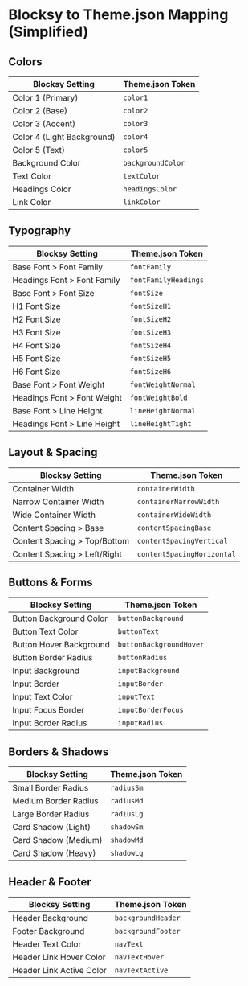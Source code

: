 # Blocksy to Theme.json Mapping (Simplified)

## Colors

| Blocksy Setting | Theme.json Token |
|----------------|------------------|
| Color 1 (Primary) | `color1` |
| Color 2 (Base) | `color2` |
| Color 3 (Accent) | `color3` |
| Color 4 (Light Background) | `color4` |
| Color 5 (Text) | `color5` |
| Background Color | `backgroundColor` |
| Text Color | `textColor` |
| Headings Color | `headingsColor` |
| Link Color | `linkColor` |

## Typography

| Blocksy Setting | Theme.json Token |
|----------------|------------------|
| Base Font > Font Family | `fontFamily` |
| Headings Font > Font Family | `fontFamilyHeadings` |
| Base Font > Font Size | `fontSize` |
| H1 Font Size | `fontSizeH1` |
| H2 Font Size | `fontSizeH2` |
| H3 Font Size | `fontSizeH3` |
| H4 Font Size | `fontSizeH4` |
| H5 Font Size | `fontSizeH5` |
| H6 Font Size | `fontSizeH6` |
| Base Font > Font Weight | `fontWeightNormal` |
| Headings Font > Font Weight | `fontWeightBold` |
| Base Font > Line Height | `lineHeightNormal` |
| Headings Font > Line Height | `lineHeightTight` |

## Layout & Spacing

| Blocksy Setting | Theme.json Token |
|----------------|------------------|
| Container Width | `containerWidth` |
| Narrow Container Width | `containerNarrowWidth` |
| Wide Container Width | `containerWideWidth` |
| Content Spacing > Base | `contentSpacingBase` |
| Content Spacing > Top/Bottom | `contentSpacingVertical` |
| Content Spacing > Left/Right | `contentSpacingHorizontal` |

## Buttons & Forms

| Blocksy Setting | Theme.json Token |
|----------------|------------------|
| Button Background Color | `buttonBackground` |
| Button Text Color | `buttonText` |
| Button Hover Background | `buttonBackgroundHover` |
| Button Border Radius | `buttonRadius` |
| Input Background | `inputBackground` |
| Input Border | `inputBorder` |
| Input Text Color | `inputText` |
| Input Focus Border | `inputBorderFocus` |
| Input Border Radius | `inputRadius` |

## Borders & Shadows

| Blocksy Setting | Theme.json Token |
|----------------|------------------|
| Small Border Radius | `radiusSm` |
| Medium Border Radius | `radiusMd` |
| Large Border Radius | `radiusLg` |
| Card Shadow (Light) | `shadowSm` |
| Card Shadow (Medium) | `shadowMd` |
| Card Shadow (Heavy) | `shadowLg` |

## Header & Footer

| Blocksy Setting | Theme.json Token |
|----------------|------------------|
| Header Background | `backgroundHeader` |
| Footer Background | `backgroundFooter` |
| Header Text Color | `navText` |
| Header Link Hover Color | `navTextHover` |
| Header Link Active Color | `navTextActive` |
